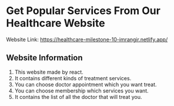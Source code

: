 # Get Popular Services From Our Healthcare Website 

Website Link: https://healthcare-milestone-10-imrangir.netlify.app/

## Website Information
1. This website made by react.
2. It contains different kinds of treatment services.
3. You can choose doctor appointment which you want treat.
4. You can choose membership which services you want.
5. It contains the list of all the doctor that will treat you.
